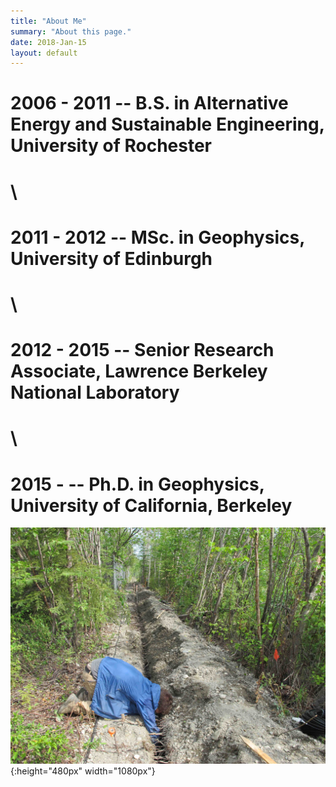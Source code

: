 ```yaml
---
title: "About Me"
summary: "About this page."
date: 2018-Jan-15
layout: default
---
```

# **2006 - 2011** -- B.S. in Alternative Energy and Sustainable Engineering, University of Rochester
# \\
# **2011 - 2012** -- MSc. in Geophysics, University of Edinburgh
# \\
# **2012 - 2015** -- Senior Research Associate, Lawrence Berkeley National Laboratory
# \\
# **2015 -**			-- Ph.D. in Geophysics, University of California, Berkeley

![Researcher Portrait](assets/images/fairbanks/nateTrench.jpg "nateface"){:height="480px" width="1080px"}
